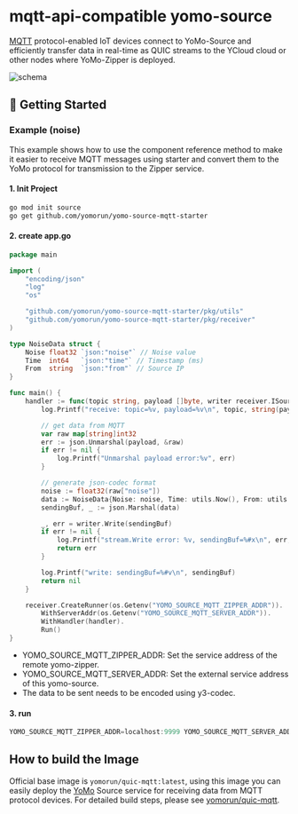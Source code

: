 # mqtt-api-compatible yomo-source
[MQTT](https://mqtt.org/mqtt-specification/) protocol-enabled IoT devices connect to YoMo-Source and efficiently transfer data in real-time as QUIC streams to the YCloud cloud or other nodes where YoMo-Zipper is deployed.

![schema](https://github.com/yomorun/yomo-source-mqtt-starter/blob/main/docs/schema.jpg?raw=true)

## 🚀 Getting Started

### Example (noise)

This example shows how to use the component reference method to make it easier to receive MQTT messages using starter and convert them to the YoMo protocol for transmission to the Zipper service.

#### 1. Init Project

```bash
go mod init source
go get github.com/yomorun/yomo-source-mqtt-starter
```

#### 2. create app.go

```go
package main

import (
	"encoding/json"
	"log"
	"os"

	"github.com/yomorun/yomo-source-mqtt-starter/pkg/utils"
	"github.com/yomorun/yomo-source-mqtt-starter/pkg/receiver"
)

type NoiseData struct {
	Noise float32 `json:"noise"` // Noise value
	Time  int64   `json:"time"` // Timestamp (ms)
	From  string  `json:"from"` // Source IP
}

func main() {
	handler := func(topic string, payload []byte, writer receiver.ISourceWriter) error {
		log.Printf("receive: topic=%v, payload=%v\n", topic, string(payload))

		// get data from MQTT
		var raw map[string]int32
		err := json.Unmarshal(payload, &raw)
		if err != nil {
			log.Printf("Unmarshal payload error:%v", err)
		}

		// generate json-codec format
		noise := float32(raw["noise"])
		data := NoiseData{Noise: noise, Time: utils.Now(), From: utils.IpAddr()}
		sendingBuf, _ := json.Marshal(data)

		_, err = writer.Write(sendingBuf)
		if err != nil {
			log.Printf("stream.Write error: %v, sendingBuf=%#x\n", err, sendingBuf)
			return err
		}

		log.Printf("write: sendingBuf=%#v\n", sendingBuf)
		return nil
	}

	receiver.CreateRunner(os.Getenv("YOMO_SOURCE_MQTT_ZIPPER_ADDR")).
		WithServerAddr(os.Getenv("YOMO_SOURCE_MQTT_SERVER_ADDR")).
		WithHandler(handler).
		Run()
}
```

- YOMO_SOURCE_MQTT_ZIPPER_ADDR: Set the service address of the remote yomo-zipper.
- YOMO_SOURCE_MQTT_SERVER_ADDR: Set the external service address of this yomo-source.
- The data to be sent needs to be encoded using y3-codec.

#### 3. run

```go
YOMO_SOURCE_MQTT_ZIPPER_ADDR=localhost:9999 YOMO_SOURCE_MQTT_SERVER_ADDR=0.0.0.0:1883 go run app.go
```

## How to build the Image

Official base image is `yomorun/quic-mqtt:latest`, using this image you can easily deploy the [YoMo](https://github.com/yomorun/yomo) Source service for receiving data from MQTT protocol devices. For detailed build steps, please see [yomorun/quic-mqtt](https://hub.docker.com/repository/docker/yomorun/quic-mqtt).

